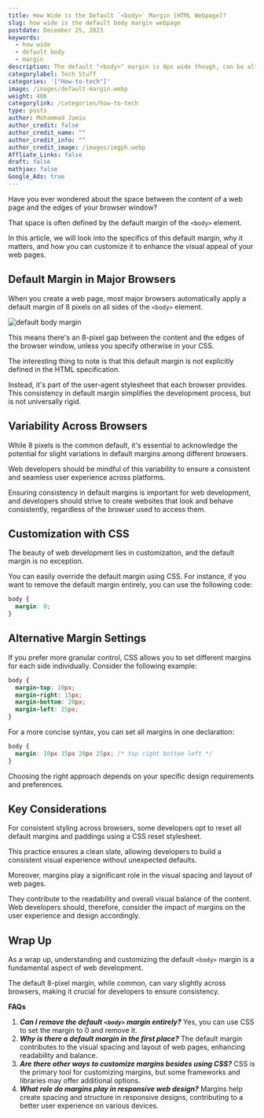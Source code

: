 ```yaml
---
title: How Wide is the Default `<body>` Margin [HTML Webpage]?
slug: how wide is the default body margin webpage
postdate: December 25, 2023
keywords:
  - how wide
  - default body
  - margin
description: The default "<body>" margin is 8px wide though, can be altered.
categorylabel: Tech Stuff
categories: '["How-to-tech"]'
image: /images/default-margin.webp
weight: 406
categorylink: /categories/how-to-tech
type: posts
author: Mohammad Jamiu
author_credit: false
author_credit_name: ""
author_credit_info: ""
author_credit_image: /images/imgph.webp
Affliate_Links: false
draft: false
mathjax: false
Google_Ads: true
---
```

Have you ever wondered about the space between the content of a web page and the edges of your browser window? 

That space is often defined by the default margin of the `<body>` element. 

In this article, we will look into the specifics of this default margin, why it matters, and how you can customize it to enhance the visual appeal of your web pages.

## **Default Margin in Major Browsers**

When you create a web page, most major browsers automatically apply a default margin of 8 pixels on all sides of the `<body>` element. 

![default body margin](/images/default-margin.webp "default body margin")

This means there's an 8-pixel gap between the content and the edges of the browser window, unless you specify otherwise in your CSS.

The interesting thing to note is that this default margin is not explicitly defined in the HTML specification. 

Instead, it's part of the user-agent stylesheet that each browser provides. This consistency in default margin simplifies the development process, but is not universally rigid.

## **Variability Across Browsers**

While 8 pixels is the common default, it's essential to acknowledge the potential for slight variations in default margins among different browsers. 

Web developers should be mindful of this variability to ensure a consistent and seamless user experience across platforms.

Ensuring consistency in default margins is important for web development, and developers should strive to create websites that look and behave consistently, regardless of the browser used to access them.

## **Customization with CSS**

The beauty of web development lies in customization, and the default margin is no exception. 

You can easily override the default margin using CSS. For instance, if you want to remove the default margin entirely, you can use the following code:

```css
body {
  margin: 0;
}
```

## **Alternative Margin Settings**

If you prefer more granular control, CSS allows you to set different margins for each side individually. Consider the following example:

```css
body {
  margin-top: 10px;
  margin-right: 15px;
  margin-bottom: 20px;
  margin-left: 25px;
}
```

For a more concise syntax, you can set all margins in one declaration:

```css
body {
  margin: 10px 15px 20px 25px; /* top right bottom left */
}
```

Choosing the right approach depends on your specific design requirements and preferences.

## **Key Considerations**

For consistent styling across browsers, some developers opt to reset all default margins and paddings using a CSS reset stylesheet. 

This practice ensures a clean slate, allowing developers to build a consistent visual experience without unexpected defaults.

Moreover, margins play a significant role in the visual spacing and layout of web pages. 

They contribute to the readability and overall visual balance of the content. Web developers should, therefore, consider the impact of margins on the user experience and design accordingly.

## **Wrap Up**

As a wrap up, understanding and customizing the default `<body>` margin is a fundamental aspect of web development. 

The default 8-pixel margin, while common, can vary slightly across browsers, making it crucial for developers to ensure consistency. 

**FAQs**

1. ***Can I remove the default `<body>` margin entirely?*** Yes, you can use CSS to set the margin to 0 and remove it.
2. ***Why is there a default margin in the first place?*** The default margin contributes to the visual spacing and layout of web pages, enhancing readability and balance.
3. ***Are there other ways to customize margins besides using CSS?*** CSS is the primary tool for customizing margins, but some frameworks and libraries may offer additional options.
4. ***What role do margins play in responsive web design?*** Margins help create spacing and structure in responsive designs, contributing to a better user experience on various devices.